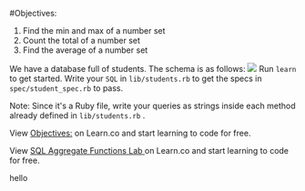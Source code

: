 #Objectives:
1. Find the min and max of a number set
2. Count the total of a number set
3. Find the average of a number set

We have a database full of students. The schema is as follows:
![](http://readme-pics.s3.amazonaws.com/sql-students.png)
Run `learn` to get started. Write your `SQL` in `lib/students.rb` to get the specs in `spec/student_spec.rb` to pass.

Note: Since it's a Ruby file, write your queries as strings inside each method already defined in `lib/students.rb` .

<p data-visibility='hidden'>View <a href='https://learn.co/lessons/sql-aggregate-functions-lab' title='Objectives:'>Objectives:</a> on Learn.co and start learning to code for free.</p>

<p class='util--hide'>View <a href='https://learn.co/lessons/sql-aggregate-functions-lab'>SQL Aggregate Functions Lab </a> on Learn.co and start learning to code for free.</p>
hello